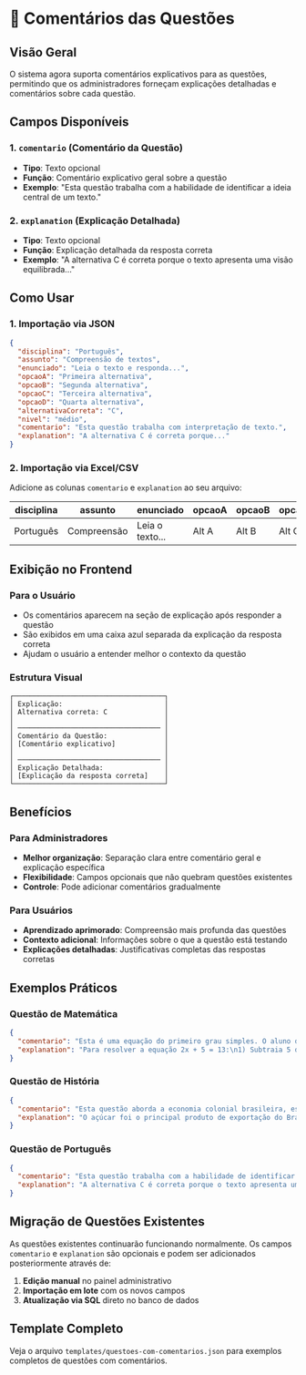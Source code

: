 # 📝 Comentários das Questões

## Visão Geral

O sistema agora suporta comentários explicativos para as questões, permitindo que os administradores forneçam explicações detalhadas e comentários sobre cada questão.

## Campos Disponíveis

### 1. `comentario` (Comentário da Questão)
- **Tipo**: Texto opcional
- **Função**: Comentário explicativo geral sobre a questão
- **Exemplo**: "Esta questão trabalha com a habilidade de identificar a ideia central de um texto."

### 2. `explanation` (Explicação Detalhada)
- **Tipo**: Texto opcional
- **Função**: Explicação detalhada da resposta correta
- **Exemplo**: "A alternativa C é correta porque o texto apresenta uma visão equilibrada..."

## Como Usar

### 1. Importação via JSON

```json
{
  "disciplina": "Português",
  "assunto": "Compreensão de textos",
  "enunciado": "Leia o texto e responda...",
  "opcaoA": "Primeira alternativa",
  "opcaoB": "Segunda alternativa",
  "opcaoC": "Terceira alternativa",
  "opcaoD": "Quarta alternativa",
  "alternativaCorreta": "C",
  "nivel": "médio",
  "comentario": "Esta questão trabalha com interpretação de texto.",
  "explanation": "A alternativa C é correta porque..."
}
```

### 2. Importação via Excel/CSV

Adicione as colunas `comentario` e `explanation` ao seu arquivo:

| disciplina | assunto | enunciado | opcaoA | opcaoB | opcaoC | opcaoD | alternativaCorreta | nivel | comentario | explanation |
|------------|---------|-----------|--------|--------|--------|--------|-------------------|-------|------------|-------------|
| Português | Compreensão | Leia o texto... | Alt A | Alt B | Alt C | Alt D | C | médio | Comentário da questão | Explicação detalhada |

## Exibição no Frontend

### Para o Usuário
- Os comentários aparecem na seção de explicação após responder a questão
- São exibidos em uma caixa azul separada da explicação da resposta correta
- Ajudam o usuário a entender melhor o contexto da questão

### Estrutura Visual
```
┌─────────────────────────────────────┐
│ Explicação:                         │
│ Alternativa correta: C              │
│                                     │
│ ─────────────────────────────────── │
│ Comentário da Questão:              │
│ [Comentário explicativo]            │
│                                     │
│ ─────────────────────────────────── │
│ Explicação Detalhada:               │
│ [Explicação da resposta correta]    │
└─────────────────────────────────────┘
```

## Benefícios

### Para Administradores
- **Melhor organização**: Separação clara entre comentário geral e explicação específica
- **Flexibilidade**: Campos opcionais que não quebram questões existentes
- **Controle**: Pode adicionar comentários gradualmente

### Para Usuários
- **Aprendizado aprimorado**: Compreensão mais profunda das questões
- **Contexto adicional**: Informações sobre o que a questão está testando
- **Explicações detalhadas**: Justificativas completas das respostas corretas

## Exemplos Práticos

### Questão de Matemática
```json
{
  "comentario": "Esta é uma equação do primeiro grau simples. O aluno deve isolar a incógnita x.",
  "explanation": "Para resolver a equação 2x + 5 = 13:\n1) Subtraia 5 dos dois lados: 2x = 8\n2) Divida ambos os lados por 2: x = 4"
}
```

### Questão de História
```json
{
  "comentario": "Esta questão aborda a economia colonial brasileira, especificamente o ciclo do açúcar.",
  "explanation": "O açúcar foi o principal produto de exportação do Brasil durante o período colonial (séculos XVI-XVIII)."
}
```

### Questão de Português
```json
{
  "comentario": "Esta questão trabalha com a habilidade de identificar a ideia central de um texto.",
  "explanation": "A alternativa C é correta porque o texto apresenta uma visão equilibrada sobre a tecnologia."
}
```

## Migração de Questões Existentes

As questões existentes continuarão funcionando normalmente. Os campos `comentario` e `explanation` são opcionais e podem ser adicionados posteriormente através de:

1. **Edição manual** no painel administrativo
2. **Importação em lote** com os novos campos
3. **Atualização via SQL** direto no banco de dados

## Template Completo

Veja o arquivo `templates/questoes-com-comentarios.json` para exemplos completos de questões com comentários.




